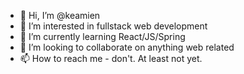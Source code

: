 - 👋 Hi, I’m @keamien
- 👀 I’m interested in fullstack web development
- 🌱 I’m currently learning React/JS/Spring
- 💞️ I’m looking to collaborate on anything web related
- 📫 How to reach me - don't. At least not yet.

<!---
keamien/keamien is a ✨ special ✨ repository because its `README.md` (this file) appears on your GitHub profile.
You can click the Preview link to take a look at your changes.
--->
